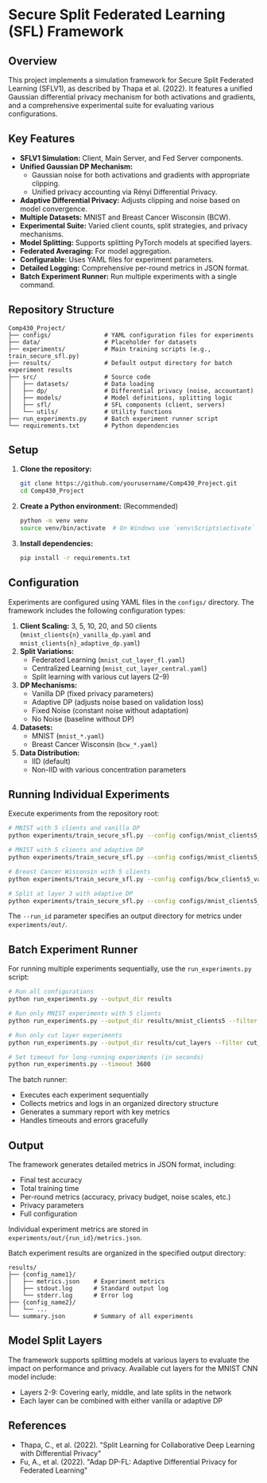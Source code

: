 # Secure Split Federated Learning (SFL) Framework

## Overview

This project implements a simulation framework for Secure Split Federated Learning (SFLV1), as described by Thapa et al. (2022). It features a unified Gaussian differential privacy mechanism for both activations and gradients, and a comprehensive experimental suite for evaluating various configurations.

## Key Features

*   **SFLV1 Simulation:** Client, Main Server, and Fed Server components.
*   **Unified Gaussian DP Mechanism:**
    *   Gaussian noise for both activations and gradients with appropriate clipping.
    *   Unified privacy accounting via Rényi Differential Privacy.
*   **Adaptive Differential Privacy:** Adjusts clipping and noise based on model convergence.
*   **Multiple Datasets:** MNIST and Breast Cancer Wisconsin (BCW).
*   **Experimental Suite:** Varied client counts, split strategies, and privacy mechanisms.
*   **Model Splitting:** Supports splitting PyTorch models at specified layers.
*   **Federated Averaging:** For model aggregation.
*   **Configurable:** Uses YAML files for experiment parameters.
*   **Detailed Logging:** Comprehensive per-round metrics in JSON format.
*   **Batch Experiment Runner:** Run multiple experiments with a single command.

## Repository Structure

```
Comp430_Project/
├── configs/               # YAML configuration files for experiments
├── data/                  # Placeholder for datasets
├── experiments/           # Main training scripts (e.g., train_secure_sfl.py)
├── results/               # Default output directory for batch experiment results
├── src/                   # Source code
│   ├── datasets/          # Data loading
│   ├── dp/                # Differential privacy (noise, accountant)
│   ├── models/            # Model definitions, splitting logic
│   ├── sfl/               # SFL components (client, servers)
│   └── utils/             # Utility functions
├── run_experiments.py     # Batch experiment runner script
└── requirements.txt       # Python dependencies
```

## Setup

1.  **Clone the repository:**
    ```bash
    git clone https://github.com/yourusername/Comp430_Project.git
    cd Comp430_Project
    ```
2.  **Create a Python environment:** (Recommended)
    ```bash
    python -m venv venv
    source venv/bin/activate  # On Windows use `venv\Scripts\activate`
    ```
3.  **Install dependencies:**
    ```bash
    pip install -r requirements.txt
    ```

## Configuration

Experiments are configured using YAML files in the `configs/` directory. The framework includes the following configuration types:

1. **Client Scaling:** 3, 5, 10, 20, and 50 clients (`mnist_clients{n}_vanilla_dp.yaml` and `mnist_clients{n}_adaptive_dp.yaml`)
2. **Split Variations:** 
   - Federated Learning (`mnist_cut_layer_fl.yaml`)
   - Centralized Learning (`mnist_cut_layer_central.yaml`)
   - Split learning with various cut layers (2-9)
3. **DP Mechanisms:**
   - Vanilla DP (fixed privacy parameters)
   - Adaptive DP (adjusts noise based on validation loss)
   - Fixed Noise (constant noise without adaptation)
   - No Noise (baseline without DP)
4. **Datasets:**
   - MNIST (`mnist_*.yaml`)
   - Breast Cancer Wisconsin (`bcw_*.yaml`)
5. **Data Distribution:**
   - IID (default)
   - Non-IID with various concentration parameters

## Running Individual Experiments

Execute experiments from the repository root:

```bash
# MNIST with 5 clients and vanilla DP
python experiments/train_secure_sfl.py --config configs/mnist_clients5_vanilla_dp.yaml --run_id mnist_clients5_vanilla

# MNIST with 5 clients and adaptive DP
python experiments/train_secure_sfl.py --config configs/mnist_clients5_adaptive_dp.yaml --run_id mnist_clients5_adaptive

# Breast Cancer Wisconsin with 5 clients
python experiments/train_secure_sfl.py --config configs/bcw_clients5_vanilla_dp.yaml --run_id bcw_clients5_vanilla

# Split at layer 3 with adaptive DP
python experiments/train_secure_sfl.py --config configs/mnist_clients5_cut_layer3_adaptive_dp.yaml --run_id mnist_cut3_adaptive
```

The `--run_id` parameter specifies an output directory for metrics under `experiments/out/`.

## Batch Experiment Runner

For running multiple experiments sequentially, use the `run_experiments.py` script:

```bash
# Run all configurations
python run_experiments.py --output_dir results

# Run only MNIST experiments with 5 clients
python run_experiments.py --output_dir results/mnist_clients5 --filter mnist_clients5

# Run only cut layer experiments
python run_experiments.py --output_dir results/cut_layers --filter cut_layer

# Set timeout for long-running experiments (in seconds)
python run_experiments.py --timeout 3600
```

The batch runner:
- Executes each experiment sequentially
- Collects metrics and logs in an organized directory structure
- Generates a summary report with key metrics
- Handles timeouts and errors gracefully

## Output

The framework generates detailed metrics in JSON format, including:
- Final test accuracy
- Total training time
- Per-round metrics (accuracy, privacy budget, noise scales, etc.)
- Privacy parameters
- Full configuration

Individual experiment metrics are stored in `experiments/out/{run_id}/metrics.json`.

Batch experiment results are organized in the specified output directory:
```
results/
├── {config_name1}/
│   ├── metrics.json    # Experiment metrics
│   ├── stdout.log      # Standard output log
│   └── stderr.log      # Error log
├── {config_name2}/
│   └── ...
└── summary.json        # Summary of all experiments
```

## Model Split Layers

The framework supports splitting models at various layers to evaluate the impact on performance and privacy. Available cut layers for the MNIST CNN model include:

- Layers 2-9: Covering early, middle, and late splits in the network
- Each layer can be combined with either vanilla or adaptive DP

## References

*   Thapa, C., et al. (2022). "Split Learning for Collaborative Deep Learning with Differential Privacy"
*   Fu, A., et al. (2022). "Adap DP-FL: Adaptive Differential Privacy for Federated Learning"
